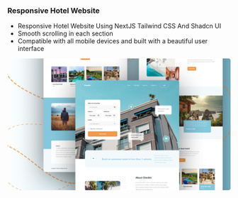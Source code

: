 ### Responsive Hotel Website

- Responsive Hotel Website Using NextJS Tailwind CSS And Shadcn UI
- Smooth scrolling in each section
- Compatible with all mobile devices and built with a beautiful user interface

![preview img](/preview.png)
